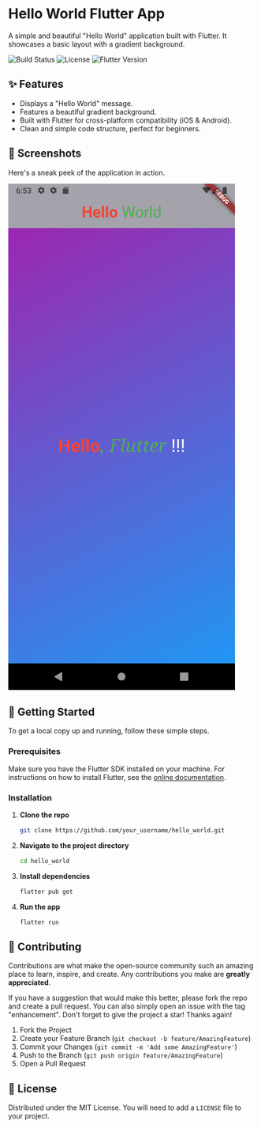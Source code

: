 # Hello World Flutter App

A simple and beautiful "Hello World" application built with Flutter. It showcases a basic layout with a gradient background.

![Build Status](https://img.shields.io/badge/build-passing-brightgreen)
![License](https://img.shields.io/badge/license-MIT-blue)
![Flutter Version](https://img.shields.io/badge/flutter-3.x-blue)

## ✨ Features

- Displays a "Hello World" message.
- Features a beautiful gradient background.
- Built with Flutter for cross-platform compatibility (iOS & Android).
- Clean and simple code structure, perfect for beginners.

## 📱 Screenshots

Here's a sneak peek of the application in action.

<!-- 
1. Create a 'screenshots' folder in your project root.
2. Add your screenshot to that folder (e.g., 'screenshots/app-screenshot.png').
3. Update the link below to point to your screenshot.
-->
![Application Screenshot](screenshot/app-screenshot.png)

## 🚀 Getting Started

To get a local copy up and running, follow these simple steps.

### Prerequisites

Make sure you have the Flutter SDK installed on your machine. For instructions on how to install Flutter, see the [online documentation](https://docs.flutter.dev/get-started/install).

### Installation

1.  **Clone the repo**
    ```sh
    git clone https://github.com/your_username/hello_world.git
    ```
2.  **Navigate to the project directory**
    ```sh
    cd hello_world
    ```
3.  **Install dependencies**
    ```sh
    flutter pub get
    ```
4.  **Run the app**
    ```sh
    flutter run
    ```

## 🤝 Contributing

Contributions are what make the open-source community such an amazing place to learn, inspire, and create. Any contributions you make are **greatly appreciated**.

If you have a suggestion that would make this better, please fork the repo and create a pull request. You can also simply open an issue with the tag "enhancement".
Don't forget to give the project a star! Thanks again!

1.  Fork the Project
2.  Create your Feature Branch (`git checkout -b feature/AmazingFeature`)
3.  Commit your Changes (`git commit -m 'Add some AmazingFeature'`)
4.  Push to the Branch (`git push origin feature/AmazingFeature`)
5.  Open a Pull Request

## 📜 License

Distributed under the MIT License. You will need to add a `LICENSE` file to your project.
